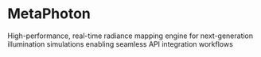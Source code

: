 # MetaPhoton
High-performance, real-time radiance mapping engine for next-generation illumination simulations enabling seamless API integration workflows
